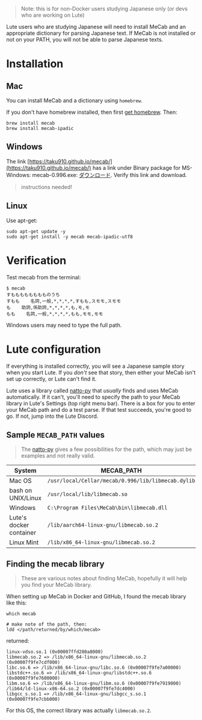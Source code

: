 > Note: this is for non-Docker users studying Japanese only (or devs who are working on Lute)

Lute users who are studying Japanese will need to install MeCab and an appropriate dictionary for parsing Japanese text.  If MeCab is not installed or not on your PATH, you will not be able to parse Japanese texts.

# Installation

## Mac

You can install MeCab and a dictionary using `homebrew`.

If you don't have homebrew installed, then first [get homebrew](https://brew.sh/).  Then:

```
brew install mecab
brew install mecab-ipadic
```

## Windows

The link [https://taku910.github.io/mecab/](https://taku910.github.io/mecab/) has a link under Binary package for MS-Windows: mecab-0.996.exe: [ダウンロード](https://drive.google.com/uc?export=download&id=0B4y35FiV1wh7WElGUGt6ejlpVXc).  Verify this link and download.

> instructions needed!

## Linux

Use apt-get:

```
sudo apt-get update -y
sudo apt-get install -y mecab mecab-ipadic-utf8
```

# Verification

Test mecab from the terminal:

```
$ mecab
すもももももももものうち
すもも    名詞,一般,*,*,*,*,すもも,スモモ,スモモ
も    助詞,係助詞,*,*,*,*,も,モ,モ
もも    名詞,一般,*,*,*,*,もも,モモ,モモ
```

Windows users may need to type the full path.

# Lute configuration

If everything is installed correctly, you will see a Japanese sample story when you start Lute.  If you _don't_ see that story, then either your MeCab isn't set up correctly, or Lute can't find it.

Lute uses a library called [natto-py](https://github.com/buruzaemon/natto-py) that _usually_ finds and uses MeCab automatically.  If it can't, you'll need to specify the path to your MeCab library in Lute's Settings (top right menu bar).  There is a box for you to enter your MeCab path and do a test parse.  If that test succeeds, you're good to go.  If not, jump into the Lute Discord.

## Sample `MECAB_PATH` values

> The [natto-py](https://github.com/buruzaemon/natto-py) gives a few possibilities for the path, which may just be examples and not really valid.

| System | MECAB_PATH |
| --- | --- |
| Mac OS | `/usr/local/Cellar/mecab/0.996/lib/libmecab.dylib` |
| bash on UNIX/Linux | `/usr/local/lib/libmecab.so` |
| Windows | `C:\Program Files\MeCab\bin\libmecab.dll` |
| Lute's docker container | `/lib/aarch64-linux-gnu/libmecab.so.2` |
| Linux Mint | `/lib/x86_64-linux-gnu/libmecab.so.2` |


## Finding the mecab library

> These are various notes about finding MeCab, hopefully it will help you find your MeCab library.

When setting up MeCab in Docker and GitHub, I found the mecab library like this:

```
which mecab

# make note of the path, then:
ldd </path/returned/by/which/mecab>
```

returned:

```
linux-vdso.so.1 (0x00007ffd280a8000)
libmecab.so.2 => /lib/x86_64-linux-gnu/libmecab.so.2 (0x00007f9fe7cdf000)
libc.so.6 => /lib/x86_64-linux-gnu/libc.so.6 (0x00007f9fe7a00000)
libstdc++.so.6 => /lib/x86_64-linux-gnu/libstdc++.so.6 (0x00007f9fe7600000)
libm.so.6 => /lib/x86_64-linux-gnu/libm.so.6 (0x00007f9fe7919000)
/lib64/ld-linux-x86-64.so.2 (0x00007f9fe7dc4000)
libgcc_s.so.1 => /lib/x86_64-linux-gnu/libgcc_s.so.1 (0x00007f9fe7cbb000)
```

For this OS, the correct library was actually `libmecab.so.2`.
